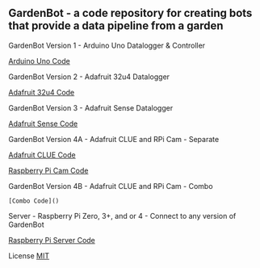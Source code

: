 ## GardenBot - a code repository for creating bots that provide a data pipeline from a garden 

   GardenBot Version 1 - Arduino Uno Datalogger & Controller 
  
   [Arduino Uno Code](https://github.com/AnchorageBot/GardenBot/blob/master/Adafruit32u4_GardenBot.ino)
    
   GardenBot Version 2 - Adafruit 32u4 Datalogger
  
   [Adafruit 32u4 Code](https://github.com/AnchorageBot/GardenBot/blob/master/Adafruit32u4_GardenBot.ino)

   GardenBot Version 3 - Adafruit Sense Datalogger
  
   [Adafruit Sense Code](https://github.com/AnchorageBot/GardenBot/blob/master/AdafruitSense_GardenBot.py)
  
   GardenBot Version 4A - Adafruit CLUE and RPi Cam - Separate
  
   [Adafruit CLUE Code](https://github.com/AnchorageBot/GardenBot/blob/master/AdafruitCLUE_GardenBot.py)
    
   [Raspberry Pi Cam Code](https://github.com/AnchorageBot/GardenBot/blob/master/RPi_Cam.py)
  
   GardenBot Version 4B - Adafruit CLUE and RPi Cam - Combo
  
    [Combo Code]()
  
   Server - Raspberry Pi Zero, 3+, and or 4 - Connect to any version of GardenBot
  
   [Raspberry Pi Server Code](https://github.com/AnchorageBot/GardenBot/blob/master/RPi_Get_MCU_Data.py)
   
   License
   [MIT](https://choosealicense.com/licenses/mit/)

